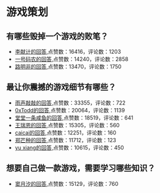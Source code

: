 #  游戏策划 
## 有哪些毁掉一个游戏的败笔？
- [李献计的回答](https://www.zhihu.com/question/50986173/answer/539003473),点赞数：16416，评论数：1203
- [一号码农的回答](https://www.zhihu.com/question/50986173/answer/519716305),点赞数：14240，评论数：2858
- [路明非的回答](https://www.zhihu.com/question/50986173/answer/516330552),点赞数：13470，评论数：1750
## 最让你震撼的游戏细节有哪些？
- [雨声敲敲的回答](https://www.zhihu.com/question/49642449/answer/204086548),点赞数：33355，评论数：722
- [0xTodd的回答](https://www.zhihu.com/question/49642449/answer/1070379631),点赞数：20064，评论数：1139
- [堂堂一条咸鱼的回答](https://www.zhihu.com/question/49642449/answer/122342517),点赞数：18519，评论数：641
- [王瑞恩的回答](https://www.zhihu.com/question/49642449/answer/355295925),点赞数：15305，评论数：560
- [caicai的回答](https://www.zhihu.com/question/49642449/answer/154966339),点赞数：12251，评论数：160
- [郑芒种的回答](https://www.zhihu.com/question/49642449/answer/151295954),点赞数：11712，评论数：123
- [yu xiang的回答](https://www.zhihu.com/question/49642449/answer/151264409),点赞数：10615，评论数：450
## 想要自己做一款游戏，需要学习哪些知识？
- [窦月汐的回答](https://www.zhihu.com/question/21031559/answer/118128565),点赞数：15129，评论数：760
